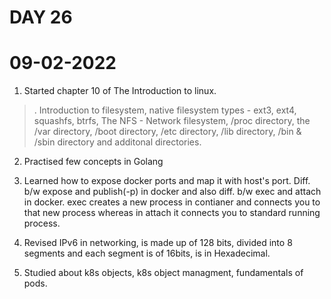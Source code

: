 # DAY 26

# 09-02-2022

1. Started chapter 10 of The Introduction to linux.
>. Introduction to filesystem, native filesystem types - ext3, ext4, squashfs, btrfs,  The NFS - Network filesystem, /proc directory, the /var directory, /boot directory, /etc directory, /lib directory, /bin & /sbin directory and additonal directories.

2. Practised few concepts in Golang

3. Learned how to expose docker ports and map it with host's port. Diff. b/w expose and publish(-p) in docker and also diff. b/w exec and attach in docker. exec creates a new process in contianer and connects you to that new process whereas in attach it connects you to standard running process.

4. Revised IPv6 in networking, is made up of 128 bits, divided into 8 segments and each segment is of 16bits, is in Hexadecimal.

5. Studied about k8s objects, k8s object managment,  fundamentals of pods.
